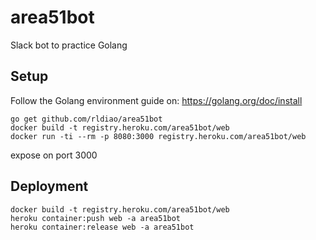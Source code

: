 # area51bot

Slack bot to practice Golang

## Setup

Follow the Golang environment guide on: https://golang.org/doc/install

```shell
go get github.com/rldiao/area51bot
docker build -t registry.heroku.com/area51bot/web
docker run -ti --rm -p 8080:3000 registry.heroku.com/area51bot/web
```

expose on port 3000

## Deployment

```shell
docker build -t registry.heroku.com/area51bot/web
heroku container:push web -a area51bot
heroku container:release web -a area51bot
```
